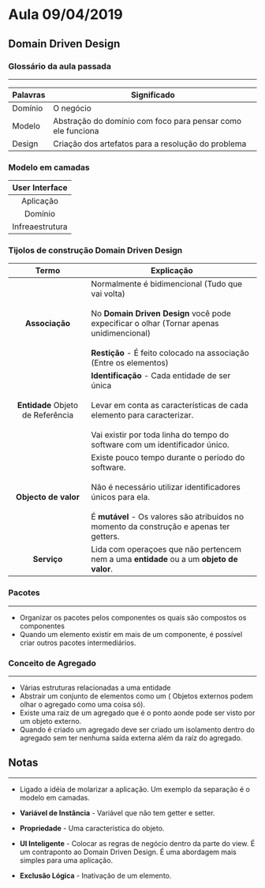 # Aula 09/04/2019

## Domain Driven Design

### Glossário da aula passada
***
Palavras | Significado
---------|------------
Domínio | O negócio 
Modelo | Abstração do domínio com foco para pensar como ele funciona
Design | Criação dos artefatos para a resolução do problema

### Modelo em camadas

 User Interface|
:------------------------------------:|
Aplicação | 
Domínio | 
Infreaestrutura |

### Tijolos de construção **Domain Driven Design**

Termo | Explicação
:------:|--------
**Associação** | Normalmente é bidimencional (Tudo que vai volta) <br><br> No **Domain Driven Design** você pode expecificar o olhar (Tornar apenas unidimencional) <br><br>**Restição** - É feito colocado na associação (Entre os elementos)
**Entidade** Objeto de Referência | **Identificação** - Cada entidade de ser única<br><br>Levar em conta as características de cada elemento para caracterizar.<br><br>Vai existir por toda linha do tempo do software com um identificador único.
**Objecto de valor** | Existe pouco tempo durante o período do software.<br><br>Não é necessário utilizar identificadores únicos para ela. <br><br> É **mutável** - Os valores são atribuidos no momento da construção e apenas ter getters.
**Serviço** | Lida com operaçoes que não pertencem nem a uma **entidade** ou a um **objeto de valor**.


### Pacotes
***
* Organizar os pacotes pelos componentes os quais são compostos os componentes
* Quando um elemento existir em mais de um componente, é possível criar outros pacotes intermediários.

### Conceito de Agregado
***
* Várias estruturas relacionadas a uma entidade
* Abstrair um conjunto de elementos como um ( Objetos externos podem olhar o agregado como uma coisa só).
* Existe uma raiz de um agregado que é o ponto aonde pode ser visto por um objeto externo.
* Quando é criado um agregado deve ser criado um isolamento dentro do agregado sem ter nenhuma saída externa além da raíz do agregado.



## Notas
***
* Ligado a idéia de molarizar a aplicação. Um exemplo da separação é o modelo em camadas.

* **Variável de Instância** - Variável que não tem getter e setter.
* **Propriedade** - Uma característica do objeto.
* **UI Inteligente** - Colocar as regras de negócio dentro da parte do view. É um contraponto ao Domain Driven Design. É uma abordagem mais simples para uma aplicação.
* **Exclusão Lógica** - Inativação de um elemento.